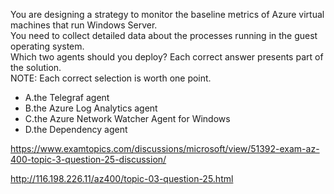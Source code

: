 You are designing a strategy to monitor the baseline metrics of Azure virtual machines that run Windows Server.<br/>You need to collect detailed data about the processes running in the guest operating system.<br/>Which two agents should you deploy? Each correct answer presents part of the solution.<br/>NOTE: Each correct selection is worth one point.<br/><ul><li class="multi-choice-item"><span class="multi-choice-letter" data-choice-letter="A">A.</span>the Telegraf agent</li><li class="multi-choice-item correct-hidden"><span class="multi-choice-letter" data-choice-letter="B">B.</span>the Azure Log Analytics agent</li><li class="multi-choice-item"><span class="multi-choice-letter" data-choice-letter="C">C.</span>the Azure Network Watcher Agent for Windows</li><li class="multi-choice-item correct-hidden"><span class="multi-choice-letter" data-choice-letter="D">D.</span>the Dependency agent</li></ul><p><a href="https://www.examtopics.com/discussions/microsoft/view/51392-exam-az-400-topic-3-question-25-discussion/">https://www.examtopics.com/discussions/microsoft/view/51392-exam-az-400-topic-3-question-25-discussion/</a></p><p><a href="http://116.198.226.11/az400/topic-03-question-25.html">http://116.198.226.11/az400/topic-03-question-25.html</a></p><script src="https://giscus.app/client.js"                    data-repo="azsamples/az204"                    data-repo-id="R_kgDOMRXzDQ"                    data-category="General"                    data-category-id="DIC_kwDOMRXzDc4Cgi27"                    data-mapping="pathname"                    data-strict="1"                    data-reactions-enabled="0"                    data-emit-metadata="0"                    data-input-position="bottom"                    data-theme="preferred_color_scheme"                    data-lang="en"                    crossorigin="anonymous"                    async>                    </script>